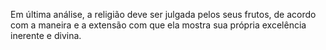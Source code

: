 ﻿Em última análise, a religião deve ser julgada pelos seus frutos, de acordo com a maneira e a extensão com que ela mostra sua própria excelência inerente e divina.